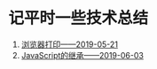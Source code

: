 # 记平时一些技术总结

1. [浏览器打印——2019-05-21](window-print/window-print.md)
2. [JavaScript的继承——2019-06-03](extends/extends.md)
